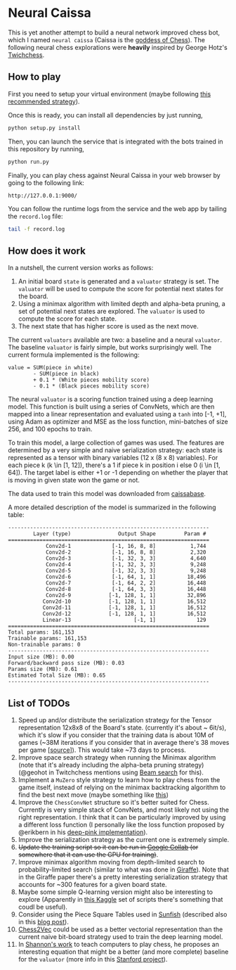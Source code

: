 # Neural Caissa

This is yet another attempt to build a neural network improved chess bot, which I named `neural caissa` (Caissa is the [goddess of Chess](https://en.wikipedia.org/wiki/Ca%C3%AFssa)). The following neural chess explorations were **heavily** inspired by George Hotz's [Twichchess](https://github.com/geohot/twitchchess).

How to play
-----

First you need to setup your virtual environment (maybe following [this recommended strategy](https://glhuilli.github.io/virtual-environments.html)).

Once this is ready, you can install all dependencies by just running, 

```bash
python setup.py install
```

Then, you can launch the service that is integrated with the bots trained in this repository by running, 

```bash
python run.py
```

Finally, you can play chess against Neural Caissa in your web browser by going to the following link: 

```
http://127.0.0.1:9000/
```

You can follow the runtime logs from the service and the web app by tailing the `record.log` file:

```bash
tail -f record.log 
```

How does it work
-----

In a nutshell, the current version works as follows:

1. An initial board `state` is generated and a `valuator` strategy is set. The `valuator` will be used to compute the score for potential next states for the board.
2. Using a minimax algorithm with limited depth and alpha-beta pruning, a set of potential next states are explored. The `valuator` is used to compute the score for each state.  
3. The next state that has higher score is used as the next move. 

The current `valuators` available are two: a baseline and a neural `valuator`. The baseline `valuator` is fairly simple, but works surprisingly well. The current formula implemented is the following: 

```
value = SUM(piece in white)
        - SUM(piece in black)
        + 0.1 * (White pieces mobility score)
        - 0.1 * (Black pieces mobility score)
```

The neural `valuator` is a scoring function trained using a deep learning model. This function is built using a series of ConvNets, which are then mapped into a linear representation and evaluated using a `tanh` into [-1, +1], using Adam as optimizer and MSE as the loss function, mini-batches of size 256, and 100 epochs to train.  

To train this model, a large collection of games was used. The features are determined by a very simple and naive serialization strategy: each state is represented as a tensor with binary variables (12 x (8 x 8) variables). For each piece k (k \in [1, 12]), there's a 1 if piece k in position i else 0 (i \in [1, 64]). The target label is either +1 or -1 depending on whether the player that is moving in given state won the game or not. 

The data used to train this model was downloaded from [caissabase](http://caissabase.co.uk/). 

A more detailed description of the model is summarized in the following table:

```
----------------------------------------------------------------
        Layer (type)               Output Shape         Param #
================================================================
            Conv2d-1             [-1, 16, 8, 8]           1,744
            Conv2d-2             [-1, 16, 8, 8]           2,320
            Conv2d-3             [-1, 32, 3, 3]           4,640
            Conv2d-4             [-1, 32, 3, 3]           9,248
            Conv2d-5             [-1, 32, 3, 3]           9,248
            Conv2d-6             [-1, 64, 1, 1]          18,496
            Conv2d-7             [-1, 64, 2, 2]          16,448
            Conv2d-8             [-1, 64, 3, 3]          16,448
            Conv2d-9            [-1, 128, 1, 1]          32,896
           Conv2d-10            [-1, 128, 1, 1]          16,512
           Conv2d-11            [-1, 128, 1, 1]          16,512
           Conv2d-12            [-1, 128, 1, 1]          16,512
           Linear-13                    [-1, 1]             129
================================================================
Total params: 161,153
Trainable params: 161,153
Non-trainable params: 0
----------------------------------------------------------------
Input size (MB): 0.00
Forward/backward pass size (MB): 0.03
Params size (MB): 0.61
Estimated Total Size (MB): 0.65
----------------------------------------------------------------
```


List of TODOs 
----
1. Speed up and/or distribute the serialization strategy for the Tensor representation 12x8x8 of the Board's state. (currently it's about ~ 6it/s), which it's slow if you consider that the training data is about 10M of games (~38M iterations if you consider that in average there's 38 moves per game [[source](https://chess.stackexchange.com/questions/2506/what-is-the-average-length-of-a-game-of-chess#:~:text=The%20average%20number%20of%20moves%20per%20game%20is%20around%2038.)]). This would take ~73 days to process.   
2. Improve space search strategy when running the Minimax algorithm (note that it's already including the alpha-beta pruning strategy) (@geohot in Twitchchess mentions using [Beam search](https://medium.com/@dhartidhami/beam-search-in-seq2seq-model-7606d55b21a5) for this).
3. Implement a `MuZero` style strategy to learn how to play chess from the game itself, instead of relying on the minimax backtracking algorithm to find the best next move (maybe something like [this](https://medium.com/applied-data-science/how-to-build-your-own-muzero-in-python-f77d5718061a))   
4. Improve the `ChessConvNet` structure so it's better suited for Chess. Currently is very simple stack of ConvNets, and most likely not using the right representation. I think that it can be particularly improved by using a different loss function (I personally like the loss function proposed by @erikbern in his [deep-pink implementation](https://github.com/erikbern/deep-pink)).  
5. Improve the serialization strategy as the current one is extremely simple.
6. ~~Update the training script so it can be run in [Google Collab](https://pytorch.org/tutorials/beginner/colab.html) (or somewhere that it can use the GPU for training)~~. 
7. Improve minimax algorithm moving from depth-limited search to probability-limited search (similar to what was done in [Giraffe](https://arxiv.org/pdf/1509.01549.pdf)). Note that in the Giraffe paper there's a pretty interesting serialization strategy that accounts for ~300 features for a given board state. 
8. Maybe some simple Q-learning version might also be interesting to explore (Apparently in [this Kaggle](https://www.kaggle.com/arjanso/reinforcement-learning-chess-3-q-networks#Reinforcement-Learning-Chess) set of scripts there's something that coudl be useful). 
9. Consider using the Piece Square Tables used in [Sunfish](https://github.com/thomasahle/sunfish) (described also in this [blog post](https://dev.to/zeyu2001/build-a-simple-chess-ai-in-javascript-18eg)).
10. [Chess2Vec](https://www.berkkapicioglu.com/wp-content/uploads/2020/07/chess2vec_long.pdf) could be used as a better vectorial representation than the current naive bit-board strategy used to train the deep learning model. 
11. In [Shannon's work](https://vision.unipv.it/IA1/ProgrammingaComputerforPlayingChess.pdf) to teach computers to play chess, he proposes an interesting equation that might be a better (and more complete) baseline for the `valuator` (more info in this [Stanford project](http://snap.stanford.edu/class/cs224w-2013/projects2013/cs224w-023-final.pdf)).
